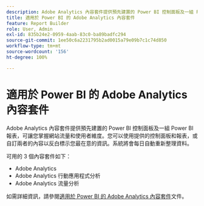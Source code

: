 ```yaml
---
description: Adobe Analytics 內容套件提供預先建置的 Power BI 控制面板及一組 Power BI 報表，可讓您掌握網站流量和使用者維度。您可以使用提供的控制面板和報表，或自訂兩者的內容以反白標示您最在意的資訊。系統將會每日自動重新整理資料。
title: 適用於 Power BI 的 Adobe Analytics 內容套件
feature: Report Builder
role: User, Admin
exl-id: 835b24e2-0959-4aab-83c0-ba89badfc294
source-git-commit: 1ee50c6a2231795b2ad0015a79e09b7c1c74d850
workflow-type: tm+mt
source-wordcount: '156'
ht-degree: 100%

---
```


# 適用於 Power BI 的 Adobe Analytics 內容套件

Adobe Analytics 內容套件提供預先建置的 Power BI 控制面板及一組 Power BI 報表，可讓您掌握網站流量和使用者維度。您可以使用提供的控制面板和報表，或自訂兩者的內容以反白標示您最在意的資訊。系統將會每日自動重新整理資料。

可用的 3 個內容套件如下：

* Adobe Analytics
* Adobe Analytics 行動應用程式分析
* Adobe Analytics 流量分析

如需詳細資訊，請參閱[適用於 Power BI 的 Adobe Analytics 內容套件](https://powerbi.microsoft.com/zh-tw/documentation/powerbi-content-pack-adobe-analytics/)文件。
